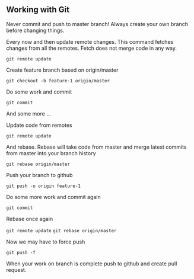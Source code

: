 ## Working with Git

Never commit and push to master branch! Always create your own branch before changing things.

Every now and then update remote changes. This command fetches changes from all the remotes. Fetch does not merge code in any way.

`git remote update`

Create feature branch based on origin/master

`git checkout -b feature-1 origin/master`

Do some work and commit

`git commit`

And some more ...

Update code from remotes

`git remote update`

And rebase. Rebase will take code from master and merge latest commits from master into your branch history

`git rebase origin/master`

Push your branch to github

`git push -u origin feature-1`

Do some more work and commit again

`git commit`

Rebase once again

`git remote update`
`git rebase origin/master`

Now we may have to force push

`git push -f`

When your work on branch is complete push to github and create pull request.
